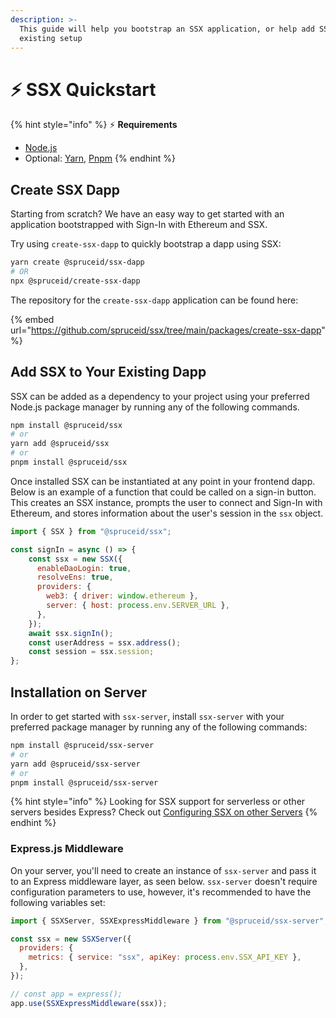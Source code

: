 ```yaml
---
description: >-
  This guide will help you bootstrap an SSX application, or help add SSX to your
  existing setup
---
```


# ⚡ SSX Quickstart

{% hint style="info" %}
:zap: **Requirements**

* [Node.js](https://nodejs.org/en/)&#x20;
* Optional: [Yarn](https://yarnpkg.com/), [Pnpm](https://pnpm.io/)
{% endhint %}

## Create SSX Dapp

Starting from scratch? We have an easy way to get started with an application bootstrapped with Sign-In with Ethereum and SSX.&#x20;

Try using `create-ssx-dapp` to quickly bootstrap a dapp using SSX:

```bash
yarn create @spruceid/ssx-dapp
# OR
npx @spruceid/create-ssx-dapp
```

The repository for the `create-ssx-dapp` application can be found here:&#x20;

{% embed url="https://github.com/spruceid/ssx/tree/main/packages/create-ssx-dapp" %}

## Add SSX to Your Existing Dapp

SSX can be added as a dependency to your project using your preferred Node.js package manager by running any of the following commands.

```bash
npm install @spruceid/ssx
# or
yarn add @spruceid/ssx
# or 
pnpm install @spruceid/ssx
```

Once installed SSX can be instantiated at any point in your frontend dapp. Below is an example of a function that could be called on a sign-in button. This creates an SSX instance, prompts the user to connect and  Sign-In with Ethereum, and stores information about the user's session in the `ssx` object.&#x20;

```javascript
import { SSX } from "@spruceid/ssx";

const signIn = async () => {
    const ssx = new SSX({
      enableDaoLogin: true,
      resolveEns: true,
      providers: {
        web3: { driver: window.ethereum },
        server: { host: process.env.SERVER_URL },
      },
    });
    await ssx.signIn();
    const userAddress = ssx.address();
    const session = ssx.session;
};
```

## Installation on Server

In order to get started with `ssx-server`, install `ssx-server` with your preferred package manager by running any of the following commands:&#x20;

```bash
npm install @spruceid/ssx-server
# or
yarn add @spruceid/ssx-server
# or 
pnpm install @spruceid/ssx-server
```

{% hint style="info" %}
Looking for SSX support for serverless or other servers besides Express? Check out [Configuring SSX on other Servers](configuring-ssx/configuring-ssx-server.md)
{% endhint %}

### Express.js Middleware

On your server, you'll need to create an instance of `ssx-server` and pass it to an Express middleware layer, as seen below. `ssx-server` doesn't require configuration parameters to use, however, it's recommended to have the following variables set:

```javascript
import { SSXServer, SSXExpressMiddleware } from "@spruceid/ssx-server";

const ssx = new SSXServer({
  providers: {
    metrics: { service: "ssx", apiKey: process.env.SSX_API_KEY },
  },
});

// const app = express();
app.use(SSXExpressMiddleware(ssx));
```
